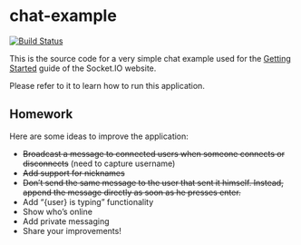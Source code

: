 # chat-example

[![Build Status](https://travis-ci.org/aowongster/chat-example.svg)](https://travis-ci.org/aowongster/chat-example)

This is the source code for a very simple chat example used for 
the [Getting Started](http://socket.io/get-started/chat/) guide 
of the Socket.IO website.

Please refer to it to learn how to run this application.

## Homework

Here are some ideas to improve the application:

* ~~Broadcast a message to connected users when someone connects or disconnects~~ (need to capture username)
* ~~Add support for nicknames~~
* ~~Don’t send the same message to the user that sent it himself. Instead, append the message directly as soon as he presses enter.~~
* Add “{user} is typing” functionality
* Show who’s online
* Add private messaging
* Share your improvements!